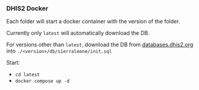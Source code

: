 
### DHIS2 Docker

Each folder will start a docker container with the version of the folder.

Currently only `latest` will automatically download the DB. 

For versions other than `latest`, download the DB from [databases.dhis2.org](https://databases.dhis2.org/) into `./<version>/db/sierraleone/init.sql`


Start:

* `cd latest`
* `docker compose up -d`